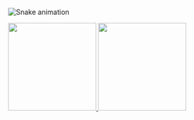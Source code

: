 ![Snake animation](https://github.com/MariTronix/MariTronix/blob/output/github-contribution-grid-snake.svg)

<a href="https://github.com/MariTronix"> 

<img height="180em" src="https://github-readme-stats.vercel.app/api/top-langs/?username=MariTronix&layout=compact&langs_count=7&theme=dracula"/>

<img height="180em" src="https://github-readme-stats.vercel.app/api?username=MariTronix&show_icons=true&theme=dracula&include_all_commits=true&count_private=true"/>
